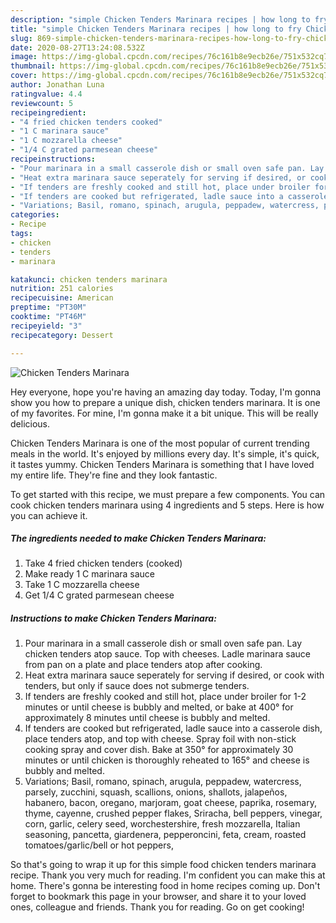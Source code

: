 ```yaml
---
description: "simple Chicken Tenders Marinara recipes | how long to fry Chicken Tenders Marinara"
title: "simple Chicken Tenders Marinara recipes | how long to fry Chicken Tenders Marinara"
slug: 869-simple-chicken-tenders-marinara-recipes-how-long-to-fry-chicken-tenders-marinara
date: 2020-08-27T13:24:08.532Z
image: https://img-global.cpcdn.com/recipes/76c161b8e9ecb26e/751x532cq70/chicken-tenders-marinara-recipe-main-photo.jpg
thumbnail: https://img-global.cpcdn.com/recipes/76c161b8e9ecb26e/751x532cq70/chicken-tenders-marinara-recipe-main-photo.jpg
cover: https://img-global.cpcdn.com/recipes/76c161b8e9ecb26e/751x532cq70/chicken-tenders-marinara-recipe-main-photo.jpg
author: Jonathan Luna
ratingvalue: 4.4
reviewcount: 5
recipeingredient:
- "4 fried chicken tenders cooked"
- "1 C marinara sauce"
- "1 C mozzarella cheese"
- "1/4 C grated parmesean cheese"
recipeinstructions:
- "Pour marinara in a small casserole dish or small oven safe pan. Lay chicken tenders atop sauce. Top with cheeses. Ladle marinara sauce from pan on a plate and place tenders atop after cooking."
- "Heat extra marinara sauce seperately for serving if desired, or cook with tenders, but only if sauce does not submerge tenders."
- "If tenders are freshly cooked and still hot, place under broiler for 1-2 minutes or until cheese is bubbly and melted, or bake at 400° for approximately 8 minutes until cheese is bubbly and melted."
- "If tenders are cooked but refrigerated, ladle sauce into a casserole dish, place tenders atop, and top with cheese. Spray foil with non-stick cooking spray and cover dish. Bake at 350° for approximately 30 minutes or until chicken is thoroughly reheated to 165° and cheese is bubbly and melted."
- "Variations; Basil, romano, spinach, arugula, peppadew, watercress, parsely, zucchini, squash, scallions, onions, shallots, jalapeños, habanero, bacon, oregano, marjoram, goat cheese, paprika, rosemary, thyme, cayenne, crushed pepper flakes, Sriracha, bell peppers, vinegar, corn, garlic, celery seed, worchestershire, fresh mozzarella, Italian seasoning, pancetta, giardenera, pepperoncini, feta, cream, roasted tomatoes/garlic/bell or hot peppers,"
categories:
- Recipe
tags:
- chicken
- tenders
- marinara

katakunci: chicken tenders marinara 
nutrition: 251 calories
recipecuisine: American
preptime: "PT30M"
cooktime: "PT46M"
recipeyield: "3"
recipecategory: Dessert

---
```



![Chicken Tenders Marinara](https://img-global.cpcdn.com/recipes/76c161b8e9ecb26e/751x532cq70/chicken-tenders-marinara-recipe-main-photo.jpg)

Hey everyone, hope you're having an amazing day today. Today, I'm gonna show you how to prepare a unique dish, chicken tenders marinara. It is one of my favorites. For mine, I'm gonna make it a bit unique. This will be really delicious.



Chicken Tenders Marinara is one of the most popular of current trending meals in the world. It's enjoyed by millions every day. It's simple, it's quick, it tastes yummy. Chicken Tenders Marinara is something that I have loved my entire life. They're fine and they look fantastic.


To get started with this recipe, we must prepare a few components. You can cook chicken tenders marinara using 4 ingredients and 5 steps. Here is how you can achieve it.

<!--inarticleads1-->

##### The ingredients needed to make Chicken Tenders Marinara:

1. Take 4 fried chicken tenders (cooked)
1. Make ready 1 C marinara sauce
1. Take 1 C mozzarella cheese
1. Get 1/4 C grated parmesean cheese




<!--inarticleads2-->

##### Instructions to make Chicken Tenders Marinara:

1. Pour marinara in a small casserole dish or small oven safe pan. Lay chicken tenders atop sauce. Top with cheeses. Ladle marinara sauce from pan on a plate and place tenders atop after cooking.
1. Heat extra marinara sauce seperately for serving if desired, or cook with tenders, but only if sauce does not submerge tenders.
1. If tenders are freshly cooked and still hot, place under broiler for 1-2 minutes or until cheese is bubbly and melted, or bake at 400° for approximately 8 minutes until cheese is bubbly and melted.
1. If tenders are cooked but refrigerated, ladle sauce into a casserole dish, place tenders atop, and top with cheese. Spray foil with non-stick cooking spray and cover dish. Bake at 350° for approximately 30 minutes or until chicken is thoroughly reheated to 165° and cheese is bubbly and melted.
1. Variations; Basil, romano, spinach, arugula, peppadew, watercress, parsely, zucchini, squash, scallions, onions, shallots, jalapeños, habanero, bacon, oregano, marjoram, goat cheese, paprika, rosemary, thyme, cayenne, crushed pepper flakes, Sriracha, bell peppers, vinegar, corn, garlic, celery seed, worchestershire, fresh mozzarella, Italian seasoning, pancetta, giardenera, pepperoncini, feta, cream, roasted tomatoes/garlic/bell or hot peppers,




So that's going to wrap it up for this simple food chicken tenders marinara recipe. Thank you very much for reading. I'm confident you can make this at home. There's gonna be interesting food in home recipes coming up. Don't forget to bookmark this page in your browser, and share it to your loved ones, colleague and friends. Thank you for reading. Go on get cooking!
